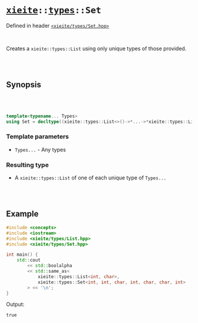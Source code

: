 # [`xieite`](../../README.md)`::`[`types`](../../docs/types.md)`::Set`
Defined in header [`<xieite/types/Set.hpp>`](../../include/xieite/types/Set.hpp)

<br/>

Creates a `xieite::types::List` using only unique types of those provided.

<br/><br/>

## Synopsis

<br/><br/>

```cpp
template<typename... Types>
using Set = decltype((xieite::types::List<>()->*...->*xieite::types::List<Types>()));
```
### Template parameters
- `Types...` - Any types
### Resulting type
- A `xieite::types::List` of one of each unique type of `Types...`

<br/><br/>

## Example
```cpp
#include <concepts>
#include <iostream>
#include <xieite/types/List.hpp>
#include <xieite/types/Set.hpp>

int main() {
	std::cout
		<< std::boolalpha
		<< std::same_as<
			xieite::types::List<int, char>,
			xieite::types::Set<int, int, char, int, char, char, int>
		> << '\n';
}
```
Output:
```
true
```
